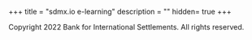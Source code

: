 +++
title = "sdmx.io e-learning"
description = ""
hidden= true
+++

Copyright 2022 Bank for International Settlements. All rights reserved.